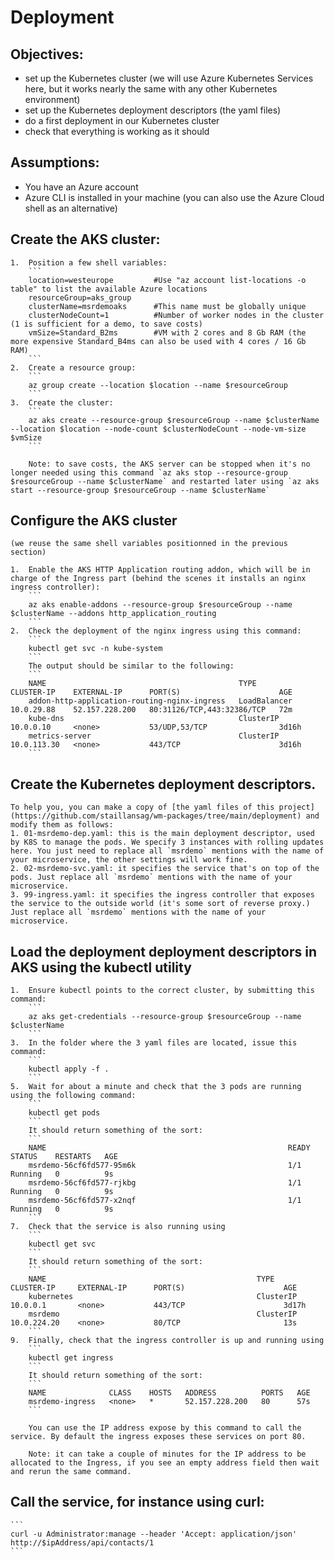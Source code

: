 # Deployment

##  Objectives: 
-   set up the Kubernetes cluster (we will use Azure Kubernetes Services here, but it works nearly the same with any other Kubernetes environment)
-   set up the Kubernetes deployment descriptors (the yaml files)
-   do a first deployment in our Kubernetes cluster
-   check that everything is working as it should

##  Assumptions:
-   You have an Azure account
-   Azure CLI is installed in your machine (you can also use the Azure Cloud shell as an alternative)

##  Create the AKS cluster:
    1.  Position a few shell variables:
        ```
        location=westeurope         #Use "az account list-locations -o table" to list the available Azure locations
        resourceGroup=aks_group
        clusterName=msrdemoaks      #This name must be globally unique
        clusterNodeCount=1          #Number of worker nodes in the cluster (1 is sufficient for a demo, to save costs)
        vmSize=Standard_B2ms        #VM with 2 cores and 8 Gb RAM (the more expensive Standard_B4ms can also be used with 4 cores / 16 Gb RAM)
        ```
    2.  Create a resource group: 
        ```
        az group create --location $location --name $resourceGroup
        ```
    3.  Create the cluster: 
        ```
        az aks create --resource-group $resourceGroup --name $clusterName --location $location --node-count $clusterNodeCount --node-vm-size $vmSize
        ```

        Note: to save costs, the AKS server can be stopped when it's no longer needed using this command `az aks stop --resource-group $resourceGroup --name $clusterName` and restarted later using `az aks start --resource-group $resourceGroup --name $clusterName`
        
##  Configure the AKS cluster 
    
    (we reuse the same shell variables positionned in the previous section)
    
    1.  Enable the AKS HTTP Application routing addon, which will be in charge of the Ingress part (behind the scenes it installs an nginx ingress controller):
        ```
        az aks enable-addons --resource-group $resourceGroup --name $clusterName --addons http_application_routing
        ```
    2.  Check the deployment of the nginx ingress using this command:
        ```
        kubectl get svc -n kube-system
        ```
        The output should be similar to the following:
        ```
        NAME                                           TYPE           CLUSTER-IP    EXTERNAL-IP      PORT(S)                      AGE
        addon-http-application-routing-nginx-ingress   LoadBalancer   10.0.29.88    52.157.228.200   80:31126/TCP,443:32386/TCP   72m
        kube-dns                                       ClusterIP      10.0.0.10     <none>           53/UDP,53/TCP                3d16h
        metrics-server                                 ClusterIP      10.0.113.30   <none>           443/TCP                      3d16h
        ```
##  Create the Kubernetes deployment descriptors. 

    To help you, you can make a copy of [the yaml files of this project](https://github.com/staillansag/wm-packages/tree/main/deployment) and modify them as follows:
    1. 01-msrdemo-dep.yaml: this is the main deployment descriptor, used by K8S to manage the pods. We specify 3 instances with rolling updates here. You just need to replace all `msrdemo` mentions with the name of your microservice, the other settings will work fine.
    2. 02-msrdemo-svc.yaml: it specifies the service that's on top of the pods. Just replace all `msrdemo` mentions with the name of your microservice.
    3. 99-ingress.yaml: it specifies the ingress controller that exposes the service to the outside world (it's some sort of reverse proxy.) Just replace all `msrdemo` mentions with the name of your microservice.

##  Load the deployment deployment descriptors in AKS using the kubectl utility
    1.  Ensure kubectl points to the correct cluster, by submitting this command: 
        ```
        az aks get-credentials --resource-group $resourceGroup --name $clusterName
        ```
    3.  In the folder where the 3 yaml files are located, issue this command: 
        ```
        kubectl apply -f .
        ```
    5.  Wait for about a minute and check that the 3 pods are running using the following command: 
        ```
        kubectl get pods
        ```
        It should return something of the sort:
        ```
        NAME                                                      READY   STATUS    RESTARTS   AGE
        msrdemo-56cf6fd577-95m6k                                  1/1     Running   0          9s
        msrdemo-56cf6fd577-rjkbg                                  1/1     Running   0          9s
        msrdemo-56cf6fd577-x2nqf                                  1/1     Running   0          9s
        ```
    7.  Check that the service is also running using 
        ```
        kubectl get svc
        ```
        It should return something of the sort:
        ```
        NAME                                               TYPE           CLUSTER-IP     EXTERNAL-IP      PORT(S)                      AGE
        kubernetes                                         ClusterIP      10.0.0.1       <none>           443/TCP                      3d17h
        msrdemo                                            ClusterIP      10.0.224.20    <none>           80/TCP                       13s
        ```
    9.  Finally, check that the ingress controller is up and running using 
        ```
        kubectl get ingress
        ```
        It should return something of the sort:
        ```
        NAME              CLASS    HOSTS   ADDRESS          PORTS   AGE
        msrdemo-ingress   <none>   *       52.157.228.200   80      57s
        ```
        
        You can use the IP address expose by this command to call the service. By default the ingress exposes these services on port 80.
        
        Note: it can take a couple of minutes for the IP address to be allocated to the Ingress, if you see an empty address field then wait and rerun the same command.
        
##  Call the service, for instance using curl:
    ```
    curl -u Administrator:manage --header 'Accept: application/json' http://$ipAddress/api/contacts/1
    ```
    
